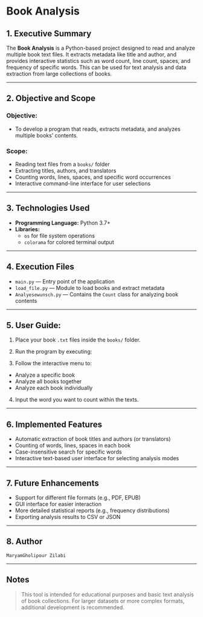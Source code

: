 # Book Analysis

## 1. Executive Summary
The **Book Analysis** is a Python-based project designed to read and analyze multiple book text files. It extracts metadata like title and author, and provides interactive statistics such as word count, line count, spaces, and frequency of specific words. This can be used for text analysis and data extraction from large collections of books.

---

## 2. Objective and Scope

### Objective:
- To develop a program that reads, extracts metadata, and analyzes multiple books’ contents.

### Scope:
- Reading text files from a `books/` folder  
- Extracting titles, authors, and translators  
- Counting words, lines, spaces, and specific word occurrences  
- Interactive command-line interface for user selections

---

## 3. Technologies Used

- **Programming Language:** Python 3.7+  
- **Libraries:**
  - `os` for file system operations  
  - `colorama` for colored terminal output

---

## 4. Execution Files

- `main.py` — Entry point of the application  
- `load_file.py` — Module to load books and extract metadata  
- `Analyesewunsch.py` — Contains the `Count` class for analyzing book contents

---

## 5. User Guide:

1. Place your book `.txt` files inside the `books/` folder.  
2. Run the program by executing:


3. Follow the interactive menu to:
- Analyze a specific book  
- Analyze all books together  
- Analyze each book individually  
4. Input the word you want to count within the texts.

---

## 6. Implemented Features

- Automatic extraction of book titles and authors (or translators)  
- Counting of words, lines, spaces in each book  
- Case-insensitive search for specific words  
- Interactive text-based user interface for selecting analysis modes

---

## 7. Future Enhancements

- Support for different file formats (e.g., PDF, EPUB)  
- GUI interface for easier interaction  
- More detailed statistical reports (e.g., frequency distributions)  
- Exporting analysis results to CSV or JSON

---

## 8. Author

`MaryamGholipour Zilabi`

---

## Notes

> This tool is intended for educational purposes and basic text analysis of book collections. For larger datasets or more complex formats, additional development is recommended.

